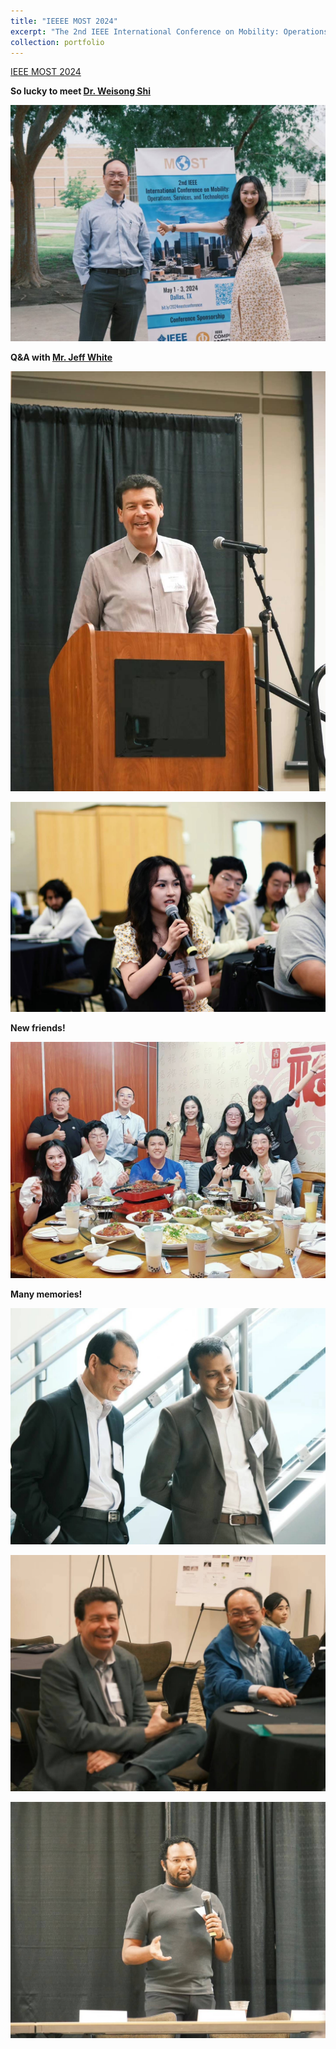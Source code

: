```yaml
---
title: "IEEEE MOST 2024"
excerpt: "The 2nd IEEE International Conference on Mobility: Operations, Services, and Technologies<br/><img src='/images/MOST2024_2.jpg'>"
collection: portfolio
---
```


[IEEE MOST 2024](https://ieeemobility.org/MOST2024/index.php)

**So lucky to meet [Dr. Weisong Shi](https://weisongshi.org/)**

![most image 6](<https://github.com/HanzhiZhang-Ulrica/HanzhiZhang-Ulrica.github.io/blob/master/images/MOST2024_6.jpg>)

**Q&A with [Mr. Jeff White](https://www.wjeffwhite.com/)** 

![most image 5](../images/MOST2024_5.jpg)

![most image 7](../images/MOST2024_7.jpg)

**New friends!**

![most image 8](../images/MOST2024_8.jpg)

**Many memories!**

![most image 1](../images/MOST2024_1.jpg)

![most image 3](../images/MOST2024_3.jpg)

![most image 4](../images/MOST2024_4.jpg)

